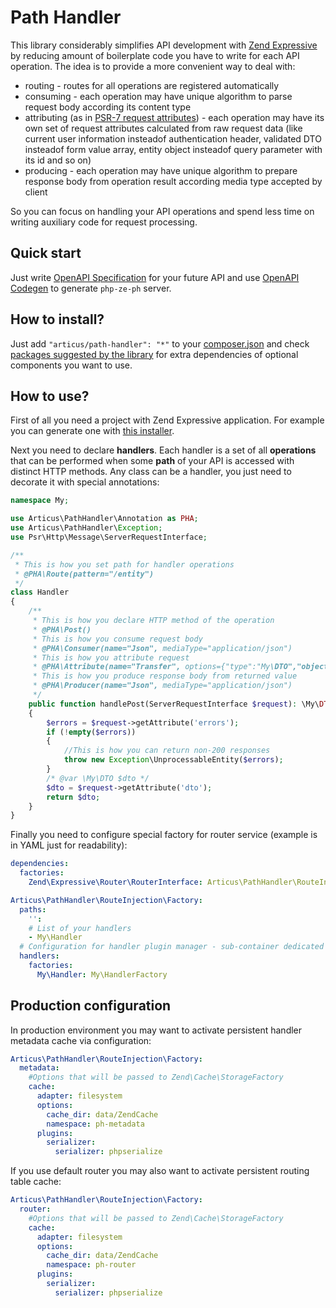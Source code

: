 # Path Handler

This library considerably simplifies API development with [Zend Expressive](http://zendframework.github.io/zend-expressive/) by reducing amount of boilerplate code you have to write for each API operation. The idea is to provide a more convenient way to deal with:

- routing - routes for all operations are registered automatically
- consuming - each operation may have unique algorithm to parse request body according its content type
- attributing (as in [PSR-7 request attributes](https://www.php-fig.org/psr/psr-7/#15-server-side-requests)) - each operation may have its own set of request attributes calculated from raw request data (like current user information insteadof authentication header, validated DTO insteadof form value array, entity object insteadof query parameter with its id and so on)
- producing - each operation may have unique algorithm to prepare response body from operation result according media type accepted by client

So you can focus on handling your API operations and spend less time on writing auxiliary code for request processing.

## Quick start

Just write [OpenAPI Specification](https://swagger.io/specification/) for your future API and use [OpenAPI Codegen](https://swagger.io/swagger-codegen/) to generate `php-ze-ph` server.

## How to install?

Just add `"articus/path-handler": "*"` to your [composer.json](https://getcomposer.org/doc/04-schema.md#require) and check [packages suggested by the library](https://getcomposer.org/doc/04-schema.md#suggest) for extra dependencies of optional components you want to use.  

## How to use?

First of all you need a project with Zend Expressive application. For example you can generate one with [this installer](https://github.com/zendframework/zend-expressive-skeleton).  

Next you need to declare **handlers**. Each handler is a set of all **operations** that can be performed when some **path** of your API is accessed with distinct HTTP methods. Any class can be a handler, you just need to decorate it with special annotations:

```PHP
namespace My;

use Articus\PathHandler\Annotation as PHA;
use Articus\PathHandler\Exception;
use Psr\Http\Message\ServerRequestInterface;

/**
 * This is how you set path for handler operations
 * @PHA\Route(pattern="/entity")
 */
class Handler
{
    /**
     * This is how you declare HTTP method of the operation
     * @PHA\Post()
     * This is how you consume request body
     * @PHA\Consumer(name="Json", mediaType="application/json")
     * This is how you attribute request
     * @PHA\Attribute(name="Transfer", options={"type":"My\DTO","objectAttr":"dto","errorAttr":"errors"})
     * This is how you produce response body from returned value
     * @PHA\Producer(name="Json", mediaType="application/json")
     */
    public function handlePost(ServerRequestInterface $request): \My\DTO
    {
        $errors = $request->getAttribute('errors');
        if (!empty($errors))
        {
            //This is how you can return non-200 responses
            throw new Exception\UnprocessableEntity($errors);
        }
        /* @var \My\DTO $dto */
        $dto = $request->getAttribute('dto');
        return $dto;
    }
}
```

Finally you need to configure special factory for router service (example is in YAML just for readability):

```YAML
dependencies:
  factories:
    Zend\Expressive\Router\RouterInterface: Articus\PathHandler\RouteInjection\Factory

Articus\PathHandler\RouteInjection\Factory:
  paths:
    '':
    # List of your handlers   
    - My\Handler
  # Configuration for handler plugin manager - sub-container dedicated for handlers
  handlers:
    factories:
      My\Handler: My\HandlerFactory
```

## Production configuration

In production environment you may want to activate persistent handler metadata cache via configuration:

```YAML
Articus\PathHandler\RouteInjection\Factory:
  metadata:
    #Options that will be passed to Zend\Cache\StorageFactory
    cache:
      adapter: filesystem
      options:
        cache_dir: data/ZendCache
        namespace: ph-metadata
      plugins:
        serializer:
          serializer: phpserialize
```

If you use default router you may also want to activate persistent routing table cache:

```YAML
Articus\PathHandler\RouteInjection\Factory:
  router:
    #Options that will be passed to Zend\Cache\StorageFactory
    cache:
      adapter: filesystem
      options:
        cache_dir: data/ZendCache
        namespace: ph-router
      plugins:
        serializer:
          serializer: phpserialize
```
